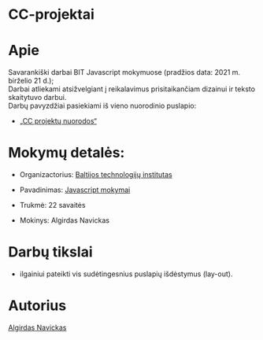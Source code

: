 ﻿# CC-projektai

# Apie

Savarankiški darbai BIT Javascript mokymuose (pradžios data: 2021 m. birželio 21 d.);<br>
Darbai atliekami atsižvelgiant į reikalavimus prisitaikančiam dizainui ir teksto skaitytuvo darbui.<br>
Darbų pavyzdžiai pasiekiami iš vieno nuorodinio puslapio:
* [„CC projektų nuorodos“](https://algis1978.github.io/CC-projektai/)


# Mokymų detalės:

- Organizactorius:
  [Baltijos technologijų institutas](https://bit.lt/)

- Pavadinimas:
  [Javascript mokymai](https://bit.lt/studijos/javascript-studijos/)

- Trukmė:
  22 savaitės

- Mokinys:
  Algirdas Navickas

# Darbų tikslai

- ilgainiui pateikti vis sudėtingesnius puslapių išdėstymus (lay-out).

# Autorius

[Algirdas Navickas](https://github.com/algis1978)
